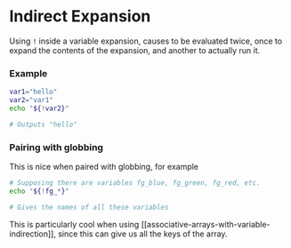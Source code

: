 # Indirect Expansion
Using `!` inside a variable expansion, causes to be evaluated twice, once to expand the contents of the expansion, and another to actually run it.

### Example
```bash
var1="hello"
var2="var1"
echo "${!var2}"

# Outputs "hello"
```

### Pairing with globbing
This is nice when paired with globbing, for example

```bash
# Supposing there are variables fg_blue, fg_green, fg_red, etc.
echo "${!fg_*}"

# Gives the names of all these variables
```

This is particularly cool when using [[associative-arrays-with-variable-indirection]], since this can give us all the keys of the array.
